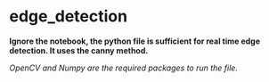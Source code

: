 # edge_detection

**Ignore the notebook, the python file is sufficient for real time edge detection. It uses the canny method.**


*OpenCV and Numpy are the required packages to run the file.*
